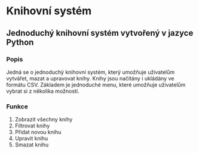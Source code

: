 # Knihovní systém
## Jednoduchý knihovní systém vytvořený v jazyce Python

### Popis
Jedná se o jednoduchý knihovní systém, který umožňuje uživatelům vytvářet, mazat a upravovat knihy. 
Knihy jsou načítány i ukládány ve formátu CSV.
Základem je jednoduché menu, které umožňuje uživatelům vybrat si z několika možností.

### Funkce
1. Zobrazit všechny knihy
2. Filtrovat knihy
3. Přidat novou knihu
4. Upravit knihu
5. Smazat knihu

